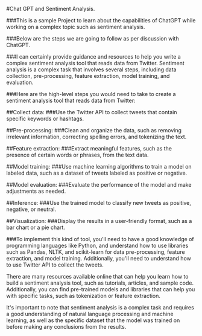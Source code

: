 #Chat GPT and Sentiment Analysis.

###This is a sample Project to learn about the capabilities of ChatGPT while working on a complex topic such as sentiment analysis.

###Below are the steps we are going to follow as per discussion with ChatGPT.

###I can certainly provide guidance and resources to help you write a complex sentiment analysis tool that reads data from Twitter. Sentiment analysis is a complex task that involves several steps, including data collection, pre-processing, feature extraction, model training, and evaluation.

###Here are the high-level steps you would need to take to create a sentiment analysis tool that reads data from Twitter:

##Collect data: 
###Use the Twitter API to collect tweets that contain specific keywords or hashtags.

##Pre-processing: 
###Clean and organize the data, such as removing irrelevant information, correcting spelling errors, and tokenizing the text.

##Feature extraction: 
###Extract meaningful features, such as the presence of certain words or phrases, from the text data.

##Model training: 
###Use machine learning algorithms to train a model on labeled data, such as a dataset of tweets labeled as positive or negative.

##Model evaluation: 
###Evaluate the performance of the model and make adjustments as needed.

##Inference: 
###Use the trained model to classify new tweets as positive, negative, or neutral.

##Visualization: 
###Display the results in a user-friendly format, such as a bar chart or a pie chart.

###To implement this kind of tool, you'll need to have a good knowledge of programming languages like Python, and understand how to use libraries such as Pandas, NLTK, and scikit-learn for data pre-processing, feature extraction, and model training. Additionally, you'll need to understand how to use Twitter API to collect the tweets.

There are many resources available online that can help you learn how to build a sentiment analysis tool, such as tutorials, articles, and sample code. Additionally, you can find pre-trained models and libraries that can help you with specific tasks, such as tokenization or feature extraction.

It's important to note that sentiment analysis is a complex task and requires a good understanding of natural language processing and machine learning, as well as the specific dataset that the model was trained on before making any conclusions from the results.